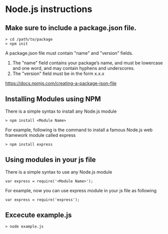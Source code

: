# Node.js instructions 

## Make sure to include a package.json file.

```console
> cd /path/to/package
> npm init
```

A package.json file must contain "name" and "version" fields.
1) The "name" field contains your package’s name, and must be lowercase and one word, and may contain hyphens and underscores.
2) The "version" field must be in the form x.x.x

https://docs.npmjs.com/creating-a-package-json-file

## Installing Modules using NPM
There is a simple syntax to install any Node.js module 

```console
> npm install <Module Name>
```

For example, following is the command to install a famous Node.js web framework module called express 

```console
> npm install express
```

## Using modules in your js file

There is a simple syntax to use any Node.js module 

```console
var express = require('<Module Name>');
```

For example, now you can use express module in your js file as following 

```console
var express = require('express');
```
## Excecute example.js

```console
> node example.js
```

